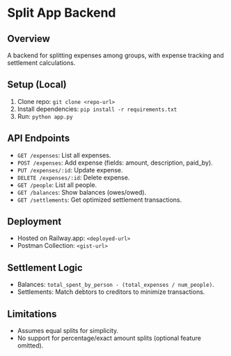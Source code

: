 # Split App Backend

## Overview
A backend for splitting expenses among groups, with expense tracking and settlement calculations.

## Setup (Local)
1. Clone repo: `git clone <repo-url>`
2. Install dependencies: `pip install -r requirements.txt`
3. Run: `python app.py`

## API Endpoints
- `GET /expenses`: List all expenses.
- `POST /expenses`: Add expense (fields: amount, description, paid_by).
- `PUT /expenses/:id`: Update expense.
- `DELETE /expenses/:id`: Delete expense.
- `GET /people`: List all people.
- `GET /balances`: Show balances (owes/owed).
- `GET /settlements`: Get optimized settlement transactions.

## Deployment
- Hosted on Railway.app: `<deployed-url>`
- Postman Collection: `<gist-url>`

## Settlement Logic
- Balances: `total_spent_by_person - (total_expenses / num_people)`.
- Settlements: Match debtors to creditors to minimize transactions.

## Limitations
- Assumes equal splits for simplicity.
- No support for percentage/exact amount splits (optional feature omitted).
